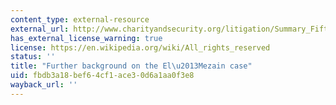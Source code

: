 ```yaml
---
content_type: external-resource
external_url: http://www.charityandsecurity.org/litigation/Summary_Fifth_Circuit_HLF_Decision
has_external_license_warning: true
license: https://en.wikipedia.org/wiki/All_rights_reserved
status: ''
title: "Further background on the El\u2013Mezain case"
uid: fbdb3a18-bef6-4cf1-ace3-0d6a1aa0f3e8
wayback_url: ''
---
```

